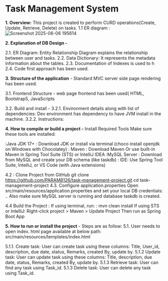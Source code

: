 # Task Management System
**1. Overview:** This project is created to perform CURD operations(Create, Update, Retrieve, Delete) on tasks.
1.1  ER diagram : ![Screenshot 2025-06-06 195614](https://github.com/user-attachments/assets/6d408b32-0fba-4cf9-ad11-6d39a76456da)

**2. Explanation of DB Design -**

2.1. ER Diagram: Entity Relationship Diagram explains the relationship between user and tasks.
2.2. Data Dictionary: It represents the metadata information about the tables.
2.3. Documentation of Indexes is used to h
2.4. Code first approach has been used. 

**3. Structure of the application** - Standard MVC server side page rendering has been used. 

3.1. Frontend Structure - web page frontend has been used( HTML, Bootstrap5, JavaScripts

3.2. Build and install - 
3.2.1. Environment details along with list of dependencies: Dev environment has dependency to have JVM install in the machine.
3.2.2. Instructions:

**4. How to compile or build a project -**  Install Required Tools
Make sure these tools are installed:

:Java JDK 17+ : Download JDK or install via terminal (choco install openjdk on Windows with Chocolatey)
: Maven : Download Maven
Or use built-in Maven in Spring Tool Suite (STS) or IntelliJ IDEA
:MySQL Server : Download from MySQL and create your DB schema (like taskdb)
: IDE: Use Spring Tool Suite, IntelliJ, or VS Code (with Java extensions)

4.2 :  Clone  Project from GitHub
        git clone https://github.com/PARAM8126/task-management-project.git
        cd task-management-project
4.3. Configure application.properties
Open src/main/resources/application.properties and set your local DB  credentials:
.. Also make sure MySQL server is running and database taskdb is created.

4.4  Build the Project : 
                   If using terminal, run: 
                   : mvn clean install
                   If using STS or IntelliJ:
                Right-click project > Maven > Update Project
                 Then run as Spring Boot App




    




**5. How to run or install the project** - Steps are as follow:
5.1. User needs to open index. html page available at below path:
src/main/resources/templates/index.html

5.1.1. Create task: User can create task using these columns:  Title, User_id, description, due date, status, Remarks, created By, update by.
5.1.2 Update task: User can update task using these columns:  Title, description, due date, status, Remarks, created By, update by.
5.1.3 Retrieve task: User can find any task using Task_id.
5.1.3 Delete task: User can delete any task using Task_id.
